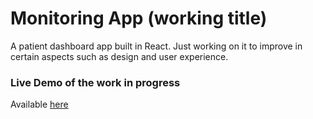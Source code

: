 # Monitoring App (working title)

A patient dashboard app built in React. Just working on it to improve in certain aspects such as design and user experience. 

### Live Demo of the work in progress
Available [here](https://ZouhairEM.github.io/monitoring)
